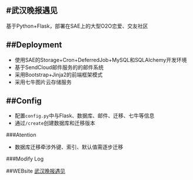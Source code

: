 #武汉晚报遇见
---
基于Python+Flask，部署在SAE上的大型O2O恋爱、交友社区

##Deployment
---
- 使用SAE的Storage+Cron+DeferredJob+MySQL和SQLAlchemy开发环境
- 基于SendCloud邮件服务的的邮件系统
- 采用Bootstrap+Jinja2的前端框架模式
- 采用七牛图片云存储服务

##Config
---
- 配置`config.py`中与Flask、数据库、邮件、迁移、七牛等信息
- 通过`/create`创建数据库和迁移版本


###Atention
- 数据库迁移牵涉外键、索引、默认值需逐步迁移


###Modify Log


##WEBsite
[武汉晚报遇见](http://whwb.sinaapp.com/)
